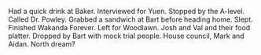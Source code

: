 Had a quick drink at Baker. Interviewed for Yuen. Stopped by the A-level. Called Dr. Powley. Grabbed a sandwich at Bart before heading home. Slept. Finished Wakanda Forever. Left for Woodlawn. Josh and Val and their food platter. Dropped by Bart with mock trial people. House council, Mark and Aidan. North dream?